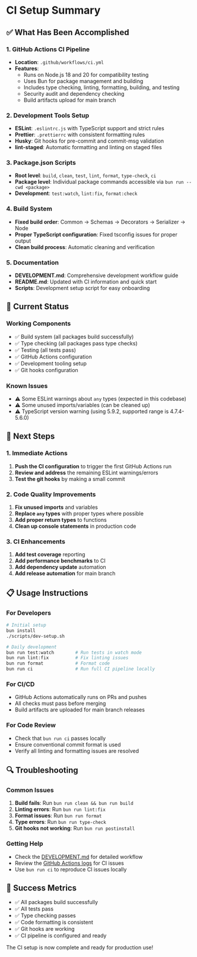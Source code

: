 # CI Setup Summary

## ✅ What Has Been Accomplished

### 1. GitHub Actions CI Pipeline
- **Location**: `.github/workflows/ci.yml`
- **Features**:
  - Runs on Node.js 18 and 20 for compatibility testing
  - Uses Bun for package management and building
  - Includes type checking, linting, formatting, building, and testing
  - Security audit and dependency checking
  - Build artifacts upload for main branch

### 2. Development Tools Setup
- **ESLint**: `.eslintrc.js` with TypeScript support and strict rules
- **Prettier**: `.prettierrc` with consistent formatting rules
- **Husky**: Git hooks for pre-commit and commit-msg validation
- **lint-staged**: Automatic formatting and linting on staged files

### 3. Package.json Scripts
- **Root level**: `build`, `clean`, `test`, `lint`, `format`, `type-check`, `ci`
- **Package level**: Individual package commands accessible via `bun run --cwd <package>`
- **Development**: `test:watch`, `lint:fix`, `format:check`

### 4. Build System
- **Fixed build order**: Common → Schemas → Decorators → Serializer → Node
- **Proper TypeScript configuration**: Fixed tsconfig issues for proper output
- **Clean build process**: Automatic cleaning and verification

### 5. Documentation
- **DEVELOPMENT.md**: Comprehensive development workflow guide
- **README.md**: Updated with CI information and quick start
- **Scripts**: Development setup script for easy onboarding

## 🔧 Current Status

### Working Components
- ✅ Build system (all packages build successfully)
- ✅ Type checking (all packages pass type checks)
- ✅ Testing (all tests pass)
- ✅ GitHub Actions configuration
- ✅ Development tooling setup
- ✅ Git hooks configuration

### Known Issues
- ⚠️ Some ESLint warnings about `any` types (expected in this codebase)
- ⚠️ Some unused imports/variables (can be cleaned up)
- ⚠️ TypeScript version warning (using 5.9.2, supported range is 4.7.4-5.6.0)

## 🚀 Next Steps

### 1. Immediate Actions
1. **Push the CI configuration** to trigger the first GitHub Actions run
2. **Review and address** the remaining ESLint warnings/errors
3. **Test the git hooks** by making a small commit

### 2. Code Quality Improvements
1. **Fix unused imports** and variables
2. **Replace `any` types** with proper types where possible
3. **Add proper return types** to functions
4. **Clean up console statements** in production code

### 3. CI Enhancements
1. **Add test coverage** reporting
2. **Add performance benchmarks** to CI
3. **Add dependency update** automation
4. **Add release automation** for main branch

## 📋 Usage Instructions

### For Developers
```bash
# Initial setup
bun install
./scripts/dev-setup.sh

# Daily development
bun run test:watch        # Run tests in watch mode
bun run lint:fix          # Fix linting issues
bun run format            # Format code
bun run ci                # Run full CI pipeline locally
```

### For CI/CD
- GitHub Actions automatically runs on PRs and pushes
- All checks must pass before merging
- Build artifacts are uploaded for main branch releases

### For Code Review
- Check that `bun run ci` passes locally
- Ensure conventional commit format is used
- Verify all linting and formatting issues are resolved

## 🔍 Troubleshooting

### Common Issues
1. **Build fails**: Run `bun run clean && bun run build`
2. **Linting errors**: Run `bun run lint:fix`
3. **Format issues**: Run `bun run format`
4. **Type errors**: Run `bun run type-check`
5. **Git hooks not working**: Run `bun run postinstall`

### Getting Help
- Check the [DEVELOPMENT.md](DEVELOPMENT.md) for detailed workflow
- Review the [GitHub Actions logs](.github/workflows/ci.yml) for CI issues
- Use `bun run ci` to reproduce CI issues locally

## 🎯 Success Metrics

- ✅ All packages build successfully
- ✅ All tests pass
- ✅ Type checking passes
- ✅ Code formatting is consistent
- ✅ Git hooks are working
- ✅ CI pipeline is configured and ready

The CI setup is now complete and ready for production use!
